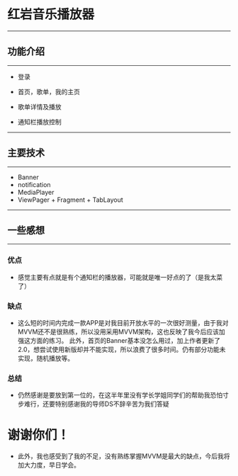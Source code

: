 # 红岩音乐播放器
---
## 功能介绍
---
- 登录

- 首页，歌单，我的主页

- 歌单详情及播放

- 通知栏播放控制
---
## 主要技术
---
- Banner
- notification
- MediaPlayer
- ViewPager + Fragment + TabLayout
---
## 一些感想
---
### 优点
- 感觉主要有点就是有个通知栏的播放器，可能就是唯一好点的了（是我太菜了）
### 缺点
- 这么短的时间内完成一款APP是对我目前开放水平的一次很好测量，由于我对MVVM还不是很熟练，所以没用采用MVVM架构，这也反映了我今后应该加强这方面的练习。
此外，首页的Banner基本没怎么用过，加上作者更新了2.0，想尝试使用新版却并不能实现，所以浪费了很多时间。仍有部分功能未实现，随机播放等。
### 总结
- 仍然感谢是要放到第一位的，在这半年里没有学长学姐同学们的帮助我恐怕寸步难行，还要特别感谢我的导师DS不辞辛苦为我们答疑
# 谢谢你们！
- 此外，我也感受到了我的不足，没有熟练掌握MVVM是最大的缺点，今后我将加大力度，早日学会。
# 
